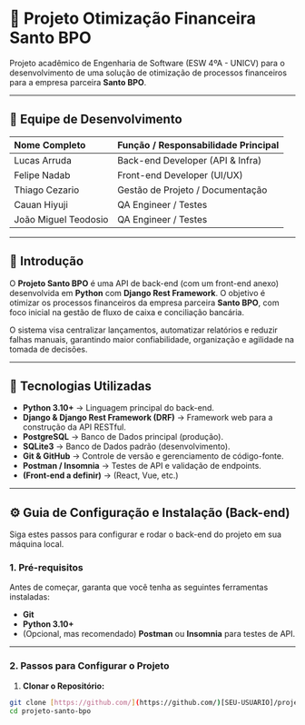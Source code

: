 # 📌 Projeto Otimização Financeira Santo BPO

Projeto acadêmico de Engenharia de Software (ESW 4ºA - UNICV) para o desenvolvimento de uma solução de otimização de processos financeiros para a empresa parceira **Santo BPO**.

---

## 👥 Equipe de Desenvolvimento

| Nome Completo | Função / Responsabilidade Principal |
| :--- | :--- |
| Lucas Arruda | Back-end Developer (API & Infra) |
| Felipe Nadab | Front-end Developer (UI/UX) |
| Thiago Cezario | Gestão de Projeto / Documentação |
| Cauan Hiyuji | QA Engineer / Testes |
| João Miguel Teodosio | QA Engineer / Testes |

---

## 📖 Introdução

O **Projeto Santo BPO** é uma API de back-end (com um front-end anexo) desenvolvida em **Python** com **Django Rest Framework**. O objetivo é otimizar os processos financeiros da empresa parceira **Santo BPO**, com foco inicial na gestão de fluxo de caixa e conciliação bancária.

O sistema visa centralizar lançamentos, automatizar relatórios e reduzir falhas manuais, garantindo maior confiabilidade, organização e agilidade na tomada de decisões.

---

## 🚀 Tecnologias Utilizadas

* **Python 3.10+** → Linguagem principal do back-end.
* **Django & Django Rest Framework (DRF)** → Framework web para a construção da API RESTful.
* **PostgreSQL** → Banco de Dados principal (produção).
* **SQLite3** → Banco de Dados padrão (desenvolvimento).
* **Git & GitHub** → Controle de versão e gerenciamento de código-fonte.
* **Postman / Insomnia** → Testes de API e validação de endpoints.
* **(Front-end a definir)** → (React, Vue, etc.)

---

## ⚙️ Guia de Configuração e Instalação (Back-end)

Siga estes passos para configurar e rodar o back-end do projeto em sua máquina local.

### 1. Pré-requisitos

Antes de começar, garanta que você tenha as seguintes ferramentas instaladas:

* **Git**
* **Python 3.10+**
* (Opcional, mas recomendado) **Postman** ou **Insomnia** para testes de API.

---

### 2. Passos para Configurar o Projeto

1. **Clonar o Repositório:**

```bash
git clone [https://github.com/](https://github.com/)[SEU-USUARIO]/projeto-santo-bpo.git
cd projeto-santo-bpo
